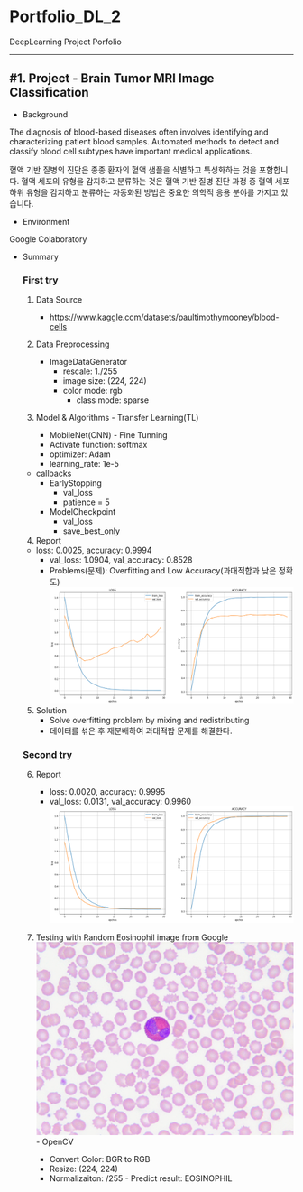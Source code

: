 # Portfolio_DL_2
DeepLearning Project Porfolio

***
<h2>#1. Project - Brain Tumor MRI Image Classification</h2> 

- Background
<p>The diagnosis of blood-based diseases often involves identifying and characterizing patient blood samples.
Automated methods to detect and classify blood cell subtypes have important medical applications.</p>
<p>혈액 기반 질병의 진단은 종종 환자의 혈액 샘플을 식별하고 특성화하는 것을 포함합니다. 혈액 세포의 유형을 감지하고 분류하는 것은 혈액 기반 질병 진단 과정 중  
혈액 세포 하위 유형을 감지하고 분류하는 자동화된 방법은 중요한 의학적 응용 분야를 가지고 있습니다.</p>

- Environment
<p>Google Colaboratory</p> 

- Summary

  <h3>First try</h3>

	1. Data Source
		- https://www.kaggle.com/datasets/paultimothymooney/blood-cells
	
	2. Data Preprocessing
		- ImageDataGenerator
      		- rescale: 1./255
      		- image size: (224, 224)
      		- color mode: rgb
		      - class mode: sparse
	
	3. Model & Algorithms
	  - Transfer Learning(TL)
        - MobileNet(CNN)
	  - Fine Tunning
        - Activate function: softmax
        - optimizer: Adam
        - learning_rate: 1e-5 
    - callbacks
        - EarlyStopping
            - val_loss
            - patience = 5
        - ModelCheckpoint
            - val_loss
            - save_best_only

	4. Report
    - loss: 0.0025, accuracy: 0.9994
		- val_loss: 1.0904, val_accuracy: 0.8528
		- Problems(문제): Overfitting and Low Accuracy(과대적합과 낮은 정확도)
		![First_Training_Result](https://github.com/kkyukkyu99/Portfolio_DL_2/blob/main/First_Training_Result.png)
	
	5. Solution
		- Solve overfitting problem by mixing and redistributing
		- 데이터를 섞은 후 재분배하여 과대적합 문제를 해결한다.

  <h3>Second try</h3>
  
  	6. Report
  	   	- loss: 0.0020, accuracy: 0.9995
  	   	- val_loss: 0.0131, val_accuracy: 0.9960
		![Second_Training_Result](https://github.com/kkyukkyu99/Portfolio_DL_2/blob/main/Second_Training_Result.png)

    7. Testing with Random Eosinophil image from Google
      ![Random Eosinophil image from Google](https://github.com/kkyukkyu99/Portfolio_DL_2/blob/main/Eosinophils_predict_image.jpg)
      - OpenCV
         - Convert Color: BGR to RGB
         - Resize: (224, 224)
         - Normalizaiton: /255
      - Predict result: EOSINOPHIL
       
